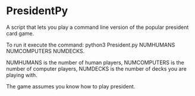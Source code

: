 # PresidentPy
A script that lets you play a command line version of the popular president card game. 

To run it execute the command: python3 President.py NUMHUMANS NUMCOMPUTERS NUMDECKS.

NUMHUMANS is the number of human players, NUMCOMPUTERS is the number of computer players, 
NUMDECKS is the number of decks you are playing with.

The game assumes you know how to play president.
